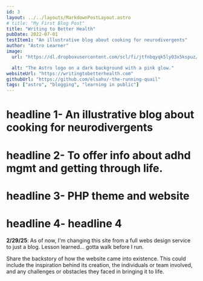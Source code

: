 ```yaml
---
id: 3
layout: ../../layouts/MarkdownPostLayout.astro
# title: "My First Blog Post"
title: "Writing to Better Health"
pubDate: 2022-07-01
testItem1: "An illustrative blog about cooking for neurodivergents"
author: "Astro Learner"
image:
  url: "https://dl.dropboxusercontent.com/scl/fi/jtfnbqyqk5ly03x5kspuz/wtbh-3-26-24.png?rlkey=0igc90thtm07w1i9cardfeu3h&st=kz1x288m&dl=0"

  alt: "The Astro logo on a dark background with a pink glow."
websiteUrl: "https://writingtobetterhealth.com"
githubUrl: "https://github.com/elsahv/-the-running-quail"
tags: ["astro", "blogging", "learning in public"]
---
```


# **headline 1-** An illustrative blog about cooking for neurodivergents

# **headline 2-** To offer info about adhd mgmt and getting through life.

# **headline 3-** PHP theme and website

# **headline 4-** headline 4

**2/29/25**: As of now, I'm changing this site from a full webs design service to just a blog. Lesson learned... gotta walk before I run.

Share the backstory of how the website came into existence. This could include the inspiration behind its creation, the individuals or team involved, and any challenges or obstacles they faced in bringing it to life.
